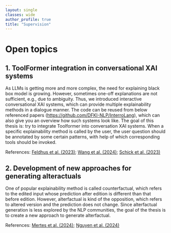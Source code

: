 ```yaml
---
layout: single
classes: wide
author_profile: true
title: "Supervision"
---
```


# Open topics

## 1. ToolFormer integration in conversational XAI systems
As LLMs is getting more and more complex, the need for explaining black box model is growing. However, sometimes one-off explanations are not sufficient, e.g., due to ambiguity. Thus, we introduced interactive conversational XAI systems, which can provide multiple explainability methods in a dialogue manner. The code can be reused from below referenced papers (https://github.com/DFKI-NLP/InterroLang), which can also give you an overview how such systems look like. The goal of this thesis is: try to integrate Toolformer into conversation XAI systems. When a specific explainability method is called by the user, the user question should be annotated by some certain patterns, with help of which corresponding tools should be invoked.

References: <a href="https://aclanthology.org/2023.findings-emnlp.359/">Feldhus et al. (2023)</a>; <a href="https://aclanthology.org/2024.hcinlp-1.9/">Wang et al. (2024)</a>; <a href="https://openreview.net/pdf?id=Yacmpz84TH">Schick et al. (2023)</a>

## 2. Development of new approaches for generating alteractuals
One of popular explainability method is called counterfactual, which refers to the edited input whose prediction after edition is different than that before edition. However, alterfactual is kind of the opposition, which refers to altered version and the prediction does not change. Since alterfactual generation is less explored by the NLP communities, the goal of the thesis is to create a new approach to generate alterfactual.

References: <a href="https://arxiv.org/pdf/2405.05295">Mertes et al. (2024)</a>;  <a href="https://www.arxiv.org/pdf/2408.10528">Nguyen et al. (2024)</a>